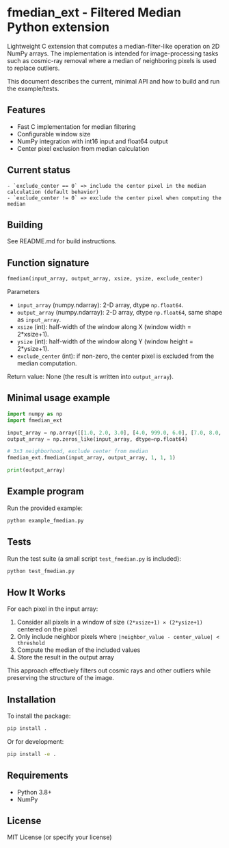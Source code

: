 # fmedian_ext - Filtered Median Python extension

Lightweight C extension that computes a median-filter-like operation on 2D NumPy arrays. The
implementation is intended for image-processing tasks such as cosmic-ray removal where a median of
neighboring pixels is used to replace outliers.

This document describes the current, minimal API and how to build and run the example/tests.

## Features

- Fast C implementation for median filtering
- Configurable window size
- NumPy integration with int16 input and float64 output
- Center pixel exclusion from median calculation
  
## Current status

	- `exclude_center == 0` => include the center pixel in the median calculation (default behavior)
	- `exclude_center != 0` => exclude the center pixel when computing the median

## Building
See README.md for build instructions.

## Function signature

```python
fmedian(input_array, output_array, xsize, ysize, exclude_center)
```

Parameters

- `input_array` (numpy.ndarray): 2-D array, dtype `np.float64`.
- `output_array` (numpy.ndarray): 2-D array, dtype `np.float64`, same shape as `input_array`.
- `xsize` (int): half-width of the window along X (window width = 2*xsize+1).
- `ysize` (int): half-width of the window along Y (window height = 2*ysize+1).
- `exclude_center` (int): if non-zero, the center pixel is excluded from the median computation.

Return value: None (the result is written into `output_array`).

## Minimal usage example

```python
import numpy as np
import fmedian_ext

input_array = np.array([[1.0, 2.0, 3.0], [4.0, 999.0, 6.0], [7.0, 8.0, 9.0]], dtype=np.float64)
output_array = np.zeros_like(input_array, dtype=np.float64)

# 3x3 neighborhood, exclude center from median
fmedian_ext.fmedian(input_array, output_array, 1, 1, 1)

print(output_array)
```

## Example program

Run the provided example:

```bash
python example_fmedian.py
```

## Tests

Run the test suite (a small script `test_fmedian.py` is included):

```bash
python test_fmedian.py
```

## How It Works

For each pixel in the input array:
1. Consider all pixels in a window of size `(2*xsize+1) × (2*ysize+1)` centered on the pixel
2. Only include neighbor pixels where `|neighbor_value - center_value| < threshold`
3. Compute the median of the included values
4. Store the result in the output array

This approach effectively filters out cosmic rays and other outliers while preserving the structure of the image.

## Installation

To install the package:

```bash
pip install .
```

Or for development:

```bash
pip install -e .
```

## Requirements

- Python 3.8+
- NumPy

## License

MIT License (or specify your license)
